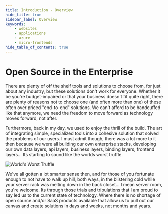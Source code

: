 ```yaml
---
title: Introduction - Overview
hide_title: true
sidebar_label: Overview
keywords:
    - websites
    - applications
    - azure
    - micro-frontends
hide_table_of_contents: true
---
```


# Open Source in the Enterprise

There are plenty of off the shelf tools and solutions to choose from, for just about any industry, but these solutions don't work for everyone.  Whether it be you're budget-impaired or that your business doesn't fit quite right, there are plenty of reasons not to choose one (and often more than one) of these often over priced "end-to-end" solutions.  We can't afford to be handcuffed like that anymore, we need the freedom to move forward as technology moves forward, not after.

Furthermore, back in my day, we used to enjoy the thrill of the build.  The art of integrating simple, specialized tools into a cohesive solution that solved the problems of our users.  I must admit though, there was a lot more to it then because we were all building our own enterprise stacks, developing our own data layers, api layers, business layers, binding layers, frontend layers...  Its starting to sound like the worlds worst truffle.

![World's Worst Truffle](https://thumbs.gfycat.com/DecimalImpartialGalapagospenguin-size_restricted.gif)

We've all gotten a lot smarter sense then, and for those of you fortunate enough to not have to walk up hill, both ways, in the blistering cold while your server rack was melting down in the back closet...  I mean server room, you're welcome.  Its through those trials and tribulations that I am proud to say led us to the current state of technology.  Where there is no shortage of open source and/or SaaS products available that allow us to pull out our canvas and create solutions in days and weeks, not months and years.

